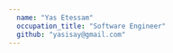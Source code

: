 ```yaml
---
  name: "Yas Etessam"
  occupation_title: "Software Engineer"
  github: "yasisay@gmail.com"
---
```

